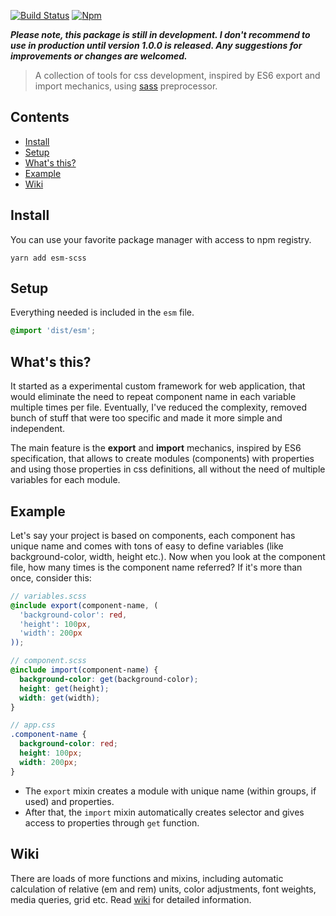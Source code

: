 [![Build Status](https://img.shields.io/travis/Eterion/esm-scss/master.svg?style=flat-square)](https://travis-ci.org/Eterion/esm-scss)
[![Npm](https://img.shields.io/npm/v/esm-scss.svg?style=flat-square)](https://www.npmjs.com/package/esm-scss)

**_Please note, this package is still in development. I don't recommend to use in production until version 1.0.0 is released. Any suggestions for improvements or changes are welcomed._**

> A collection of tools for css development, inspired by ES6 export and import mechanics, using [sass](http://sass-lang.com/) preprocessor.

## Contents

* [Install](#install)
* [Setup](#setup)
* [What's this?](#whats-this)
* [Example](#example)
* [Wiki](#wiki)

## Install

You can use your favorite package manager with access to npm registry.

```
yarn add esm-scss
```

## Setup

Everything needed is included in the `esm` file.

```scss
@import 'dist/esm';
```

## What's this?

It started as a experimental custom framework for web application, that would eliminate the need to repeat component name in each variable multiple times per file. Eventually, I've reduced the complexity, removed bunch of stuff that were too specific and made it more simple and independent.

The main feature is the **export** and **import** mechanics, inspired by ES6 specification, that allows to create modules (components) with properties and using those properties in css definitions, all without the need of multiple variables for each module.

## Example

Let's say your project is based on components, each component has unique name and comes with tons of easy to define variables (like background-color, width, height etc.). Now when you look at the component file, how many times is the component name referred? If it's more than once, consider this:

```scss
// variables.scss
@include export(component-name, (
  'background-color': red,
  'height': 100px,
  'width': 200px
));

// component.scss
@include import(component-name) {
  background-color: get(background-color);
  height: get(height);
  width: get(width);
}

// app.css
.component-name {
  background-color: red;
  height: 100px;
  width: 200px;
}
```

- The `export` mixin creates a module with unique name (within groups, if used) and properties.
- After that, the `import` mixin automatically creates selector and gives access to properties through `get` function.

## Wiki

There are loads of more functions and mixins, including automatic calculation of relative (em and rem) units, color adjustments, font weights, media queries, grid etc. Read [wiki](https://github.com/Eterion/esm-scss/wiki) for detailed information.
